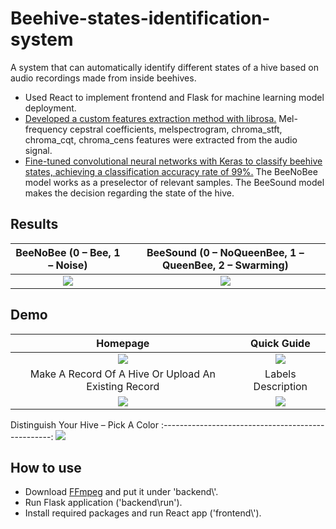 # Beehive-states-identification-system
A system that can automatically identify different states of a hive based on audio recordings made from inside beehives.
*	Used React to implement frontend and Flask for machine learning model deployment.
*	[Developed a custom features extraction method with librosa.](https://github.com/MiracleIsHere/Audio-based-identification-of-beehive-states) Mel-frequency cepstral coefficients, melspectrogram, chroma_stft, chroma_cqt, chroma_cens features were extracted from the audio signal.
*	[Fine-tuned convolutional neural networks with Keras to classify beehive states, achieving a classification accuracy rate of 99%.](https://github.com/MiracleIsHere/Audio-based-identification-of-beehive-states) The BeeNoBee model works as a preselector of relevant samples. The BeeSound model makes the decision regarding the state of the hive.
## Results
BeeNoBee (0 – Bee, 1 – Noise)|BeeSound (0 – NoQueenBee, 1 – QueenBee, 2 – Swarming)
:-------------------------:|:-------------------------:
![](https://imgur.com/03i9re0.png) | ![](https://imgur.com/9yCMkse.png)
## Demo
Homepage|Quick Guide
:-------------------------:|:-------------------------:
![](https://imgur.com/DmLz7xJ.png) | ![](https://imgur.com/KLhQFoX.png)
Make A Record Of A Hive Or Upload An Existing Record|Labels Description
![](https://imgur.com/U5Mmjjw.png) | ![](https://imgur.com/pjZzshO.png)

Distinguish Your Hive – Pick A Color
:--------------------------------------------------:
![](https://imgur.com/zEWLGw6.png)
## How to use
*	Download [FFmpeg](https://ffmpeg.org/download.html) and put it under 'backend\\'.
*	Run Flask application ('backend\\run').
*	Install required packages and run React app ('frontend\\').
